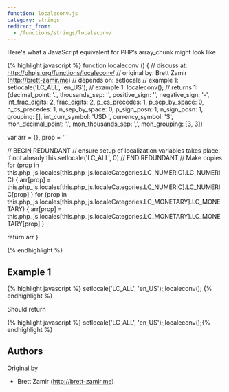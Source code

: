 ```yaml
---
function: localeconv.js
category: strings
redirect_from:
  - /functions/strings/localeconv/
---
```


<!-- WARNING! This file is auto generated by `npm run web:inject`, do not edit by hand -->

Here's what a JavaScript equivalent for PHP’s array_chunk might look like

{% highlight javascript %}
function localeconv () {
  //  discuss at: http://phpjs.org/functions/localeconv/
  // original by: Brett Zamir (http://brett-zamir.me)
  //  depends on: setlocale
  //   example 1: setlocale('LC_ALL', 'en_US');
  //   example 1: localeconv();
  //   returns 1: {decimal_point: '.', thousands_sep: '', positive_sign: '', negative_sign: '-', int_frac_digits: 2, frac_digits: 2, p_cs_precedes: 1, p_sep_by_space: 0, n_cs_precedes: 1, n_sep_by_space: 0, p_sign_posn: 1, n_sign_posn: 1, grouping: [], int_curr_symbol: 'USD ', currency_symbol: '$', mon_decimal_point: '.', mon_thousands_sep: ',', mon_grouping: [3, 3]}

  var arr = {},
    prop = ''

  // BEGIN REDUNDANT
  // ensure setup of localization variables takes place, if not already
  this.setlocale('LC_ALL', 0)
  // END REDUNDANT
  // Make copies
  for (prop in this.php_js.locales[this.php_js.localeCategories.LC_NUMERIC].LC_NUMERIC) {
    arr[prop] = this.php_js.locales[this.php_js.localeCategories.LC_NUMERIC].LC_NUMERIC[prop]
  }
  for (prop in this.php_js.locales[this.php_js.localeCategories.LC_MONETARY].LC_MONETARY) {
    arr[prop] = this.php_js.locales[this.php_js.localeCategories.LC_MONETARY].LC_MONETARY[prop]
  }

  return arr
}

{% endhighlight %}

## Example 1

{% highlight javascript %}
setlocale('LC_ALL', 'en_US');,localeconv();
{% endhighlight %}

Should return

{% highlight javascript %}
setlocale('LC_ALL', 'en_US');,localeconv();{% endhighlight %}


## Authors


Original by

- Brett Zamir (http://brett-zamir.me)

